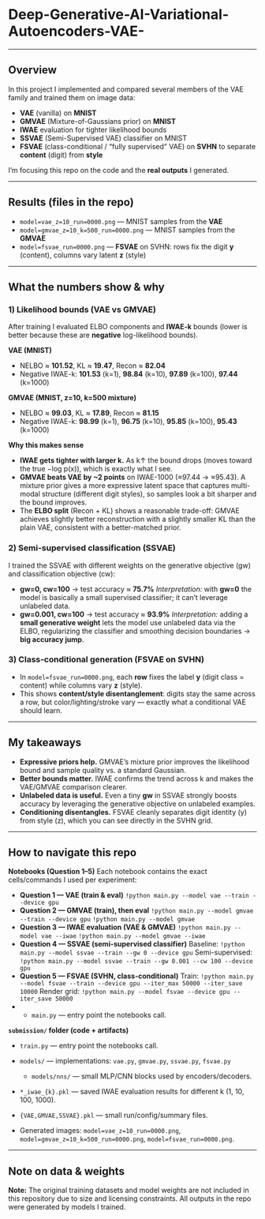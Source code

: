 # Deep-Generative-AI-Variational-Autoencoders-VAE-

---

## Overview

In this project I implemented and compared several members of the VAE family and trained them on image data:

* **VAE** (vanilla) on **MNIST**
* **GMVAE** (Mixture-of-Gaussians prior) on **MNIST**
* **IWAE** evaluation for tighter likelihood bounds
* **SSVAE** (Semi-Supervised VAE) classifier on MNIST
* **FSVAE** (class-conditional / “fully supervised” VAE) on **SVHN** to separate **content** (digit) from **style**

I’m focusing this repo on the code and the **real outputs** I generated.

---

## Results (files in the repo)

* `model=vae_z=10_run=0000.png` — MNIST samples from the **VAE**
* `model=gmvae_z=10_k=500_run=0000.png` — MNIST samples from the **GMVAE**
* `model=fsvae_run=0000.png` — **FSVAE** on SVHN: rows fix the digit **y** (content), columns vary latent **z** (style)

---

## What the numbers show & why

### 1) Likelihood bounds (VAE vs GMVAE)

After training I evaluated ELBO components and **IWAE-k** bounds (lower is better because these are **negative** log-likelihood bounds).

**VAE (MNIST)**

* NELBO ≈ **101.52**, KL ≈ **19.47**, Recon ≈ **82.04**
* Negative IWAE-k: **101.53** (k=1), **98.84** (k=10), **97.89** (k=100), **97.44** (k=1000)

**GMVAE (MNIST, z=10, k=500 mixture)**

* NELBO ≈ **99.03**, KL ≈ **17.89**, Recon ≈ **81.15**
* Negative IWAE-k: **98.99** (k=1), **96.75** (k=10), **95.85** (k=100), **95.43** (k=1000)

**Why this makes sense**

* **IWAE gets tighter with larger k.** As k↑ the bound drops (moves toward the true −log p(x)), which is exactly what I see.
* **GMVAE beats VAE by \~2 points** on IWAE-1000 (≈97.44 → ≈95.43). A mixture prior gives a more expressive latent space that captures multi-modal structure (different digit styles), so samples look a bit sharper and the bound improves.
* The **ELBO split** (Recon + KL) shows a reasonable trade-off: GMVAE achieves slightly better reconstruction with a slightly smaller KL than the plain VAE, consistent with a better-matched prior.

### 2) Semi-supervised classification (SSVAE)

I trained the SSVAE with different weights on the generative objective (gw) and classification objective (cw):

* **gw=0, cw=100** → test accuracy ≈ **75.7%**
  *Interpretation:* with **gw=0** the model is basically a small supervised classifier; it can’t leverage unlabeled data.
* **gw=0.001, cw=100** → test accuracy ≈ **93.9%**
  *Interpretation:* adding a **small generative weight** lets the model use unlabeled data via the ELBO, regularizing the classifier and smoothing decision boundaries → **big accuracy jump**.

### 3) Class-conditional generation (FSVAE on SVHN)

* In `model=fsvae_run=0000.png`, each **row** fixes the label **y** (digit class = content) while columns vary **z** (style).
* This shows **content/style disentanglement**: digits stay the same across a row, but color/lighting/stroke vary — exactly what a conditional VAE should learn.

---

## My takeaways

* **Expressive priors help.** GMVAE’s mixture prior improves the likelihood bound and sample quality vs. a standard Gaussian.
* **Better bounds matter.** IWAE confirms the trend across k and makes the VAE/GMVAE comparison clearer.
* **Unlabeled data is useful.** Even a tiny **gw** in SSVAE strongly boosts accuracy by leveraging the generative objective on unlabeled examples.
* **Conditioning disentangles.** FSVAE cleanly separates digit identity (y) from style (z), which you can see directly in the SVHN grid.

---

## How to navigate this repo

**Notebooks (Question 1–5)**
Each notebook contains the exact cells/commands I used per experiment:

* **Question 1 — VAE (train & eval)**
  `!python main.py --model vae --train --device gpu`
* **Question 2 — GMVAE (train), then eval**
  `!python main.py --model gmvae --train --device gpu`
  `!python main.py --model gmvae`
* **Question 3 — IWAE evaluation (VAE & GMVAE)**
  `!python main.py --model vae --iwae`
  `!python main.py --model gmvae --iwae`
* **Question 4 — SSVAE (semi-supervised classifier)**
  Baseline: `!python main.py --model ssvae --train --gw 0 --device gpu`
  Semi-supervised: `!python main.py --model ssvae --train --gw 0.001 --cw 100 --device gpu`
* **Question 5 — FSVAE (SVHN, class-conditional)**
  Train: `!python main.py --model fsvae --train --device gpu --iter_max 50000 --iter_save 10000`
  Render grid: `!python main.py --model fsvae --device gpu --iter_save 50000`
* * `main.py` — entry point the notebooks call.

**`submission/` folder (code + artifacts)**

* `train.py` — entry point the notebooks call.
* `models/` — implementations: `vae.py`, `gmvae.py`, `ssvae.py`, `fsvae.py`

  * `models/nns/` — small MLP/CNN blocks used by encoders/decoders.
* `*_iwae_{k}.pkl` — saved IWAE evaluation results for different k (1, 10, 100, 1000).
* `{VAE,GMVAE,SSVAE}.pkl` — small run/config/summary files.
* Generated images:
  `model=vae_z=10_run=0000.png`, `model=gmvae_z=10_k=500_run=0000.png`, `model=fsvae_run=0000.png`.

---

## Note on data & weights

**Note:** The original training datasets and model weights are not included in this repository due to size and licensing constraints. All outputs in the repo were generated by models I trained.

